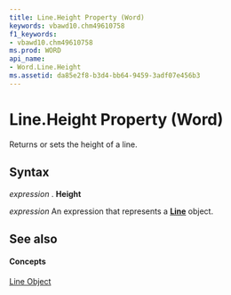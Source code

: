 ```yaml
---
title: Line.Height Property (Word)
keywords: vbawd10.chm49610758
f1_keywords:
- vbawd10.chm49610758
ms.prod: WORD
api_name:
- Word.Line.Height
ms.assetid: da85e2f8-b3d4-bb64-9459-3adf07e456b3
---
```



# Line.Height Property (Word)

Returns or sets the height of a line.


## Syntax

 _expression_ . **Height**

 _expression_ An expression that represents a **[Line](line-object-word.md)** object.


## See also


#### Concepts


[Line Object](line-object-word.md)

